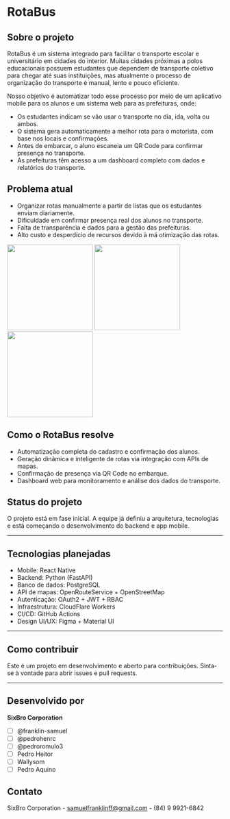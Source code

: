 # RotaBus

## Sobre o projeto

RotaBus é um sistema integrado para facilitar o transporte escolar e universitário em cidades do interior. Muitas cidades próximas a polos educacionais possuem estudantes que dependem de transporte coletivo para chegar até suas instituições, mas atualmente o processo de organização do transporte é manual, lento e pouco eficiente.

Nosso objetivo é automatizar todo esse processo por meio de um aplicativo mobile para os alunos e um sistema web para as prefeituras, onde:

- Os estudantes indicam se vão usar o transporte no dia, ida, volta ou ambos.
- O sistema gera automaticamente a melhor rota para o motorista, com base nos locais e confirmações.
- Antes de embarcar, o aluno escaneia um QR Code para confirmar presença no transporte.
- As prefeituras têm acesso a um dashboard completo com dados e relatórios do transporte.

## Problema atual

- Organizar rotas manualmente a partir de listas que os estudantes enviam diariamente.
- Dificuldade em confirmar presença real dos alunos no transporte.
- Falta de transparência e dados para a gestão das prefeituras.
- Alto custo e desperdício de recursos devido à má otimização das rotas.

<img src="https://github.com/user-attachments/assets/dd55f137-33c9-48b1-b075-7b8c8f6b347b" width="200" />
<img src="https://github.com/user-attachments/assets/9c499715-5716-47b1-bb10-a9ff26e514c7" width="200" />
<img src="https://github.com/user-attachments/assets/4bbb867a-2ff7-49c1-b720-9f96214a63cf" width="200" />

## Como o RotaBus resolve

- Automatização completa do cadastro e confirmação dos alunos.
- Geração dinâmica e inteligente de rotas via integração com APIs de mapas.
- Confirmação de presença via QR Code no embarque.
- Dashboard web para monitoramento e análise dos dados do transporte.

## Status do projeto

O projeto está em fase inicial. A equipe já definiu a arquitetura, tecnologias e está começando o desenvolvimento do backend e app mobile.

---

## Tecnologias planejadas

- Mobile: React Native
- Backend: Python (FastAPI)
- Banco de dados: PostgreSQL
- API de mapas: OpenRouteService + OpenStreetMap
- Autenticação: OAuth2 + JWT + RBAC
- Infraestrutura: CloudFlare Workers
- CI/CD: GitHub Actions
- Design UI/UX: Figma + Material UI

---

## Como contribuir

Este é um projeto em desenvolvimento e aberto para contribuições. Sinta-se à vontade para abrir issues e pull requests.

---

## Desenvolvido por

**SixBro Corporation**

- [ ] @franklin-samuel
- [ ] @pedrohenrc  
- [ ] @pedroromulo3  
- [ ] Pedro Heitor
- [ ] Wallysom
- [ ] Pedro Aquino
## Contato

SixBro Corporation - samuelfranklinff@gmail.com - (84) 9 9921-6842


